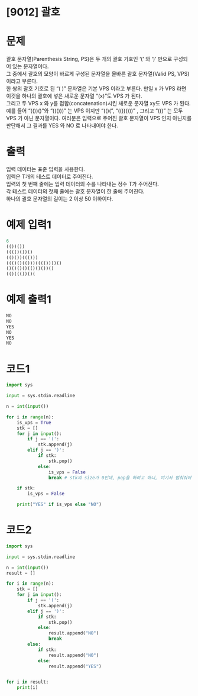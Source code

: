# [9012] 괄호

# 문제
괄호 문자열(Parenthesis String, PS)은 두 개의 괄호 기호인 ‘(’ 와 ‘)’ 만으로 구성되어 있는 문자열이다.  
그 중에서 괄호의 모양이 바르게 구성된 문자열을 올바른 괄호 문자열(Valid PS, VPS)이라고 부른다.  
한 쌍의 괄호 기호로 된 “( )” 문자열은 기본 VPS 이라고 부른다. 
만일 x 가 VPS 라면 이것을 하나의 괄호에 넣은 새로운 문자열 “(x)”도 VPS 가 된다.  
그리고 두 VPS x 와 y를 접합(concatenation)시킨 새로운 문자열 xy도 VPS 가 된다. 
예를 들어 “(())()”와 “((()))” 는 VPS 이지만 “(()(”, “(())()))” , 그리고 “(()” 는 모두 VPS 가 아닌 문자열이다.
여러분은 입력으로 주어진 괄호 문자열이 VPS 인지 아닌지를 판단해서 그 결과를 YES 와 NO 로 나타내어야 한다. 

# 출력
입력 데이터는 표준 입력을 사용한다.  
입력은 T개의 테스트 데이터로 주어진다.  
입력의 첫 번째 줄에는 입력 데이터의 수를 나타내는 정수 T가 주어진다.    
각 테스트 데이터의 첫째 줄에는 괄호 문자열이 한 줄에 주어진다.  
하나의 괄호 문자열의 길이는 2 이상 50 이하이다. 

# 예제 입력1
```python
6
(())())
(((()())()
(()())((()))
((()()(()))(((())))()
()()()()(()()())()
(()((())()(
```

# 예제 출력1
```python
NO
NO
YES
NO
YES
NO
```

# 코드1
```python
import sys

input = sys.stdin.readline

n = int(input())

for i in range(n):
    is_vps = True
    stk = []
    for j in input():
        if j == '(':
            stk.append(j)
        elif j == ')':
            if stk:
                stk.pop()
            else:
                is_vps = False
                break # stk의 size가 0인데, pop을 하려고 하니, 여기서 멈춰줘야 함

    if stk:
        is_vps = False

    print("YES" if is_vps else "NO")


```

# 코드2
```python
import sys

input = sys.stdin.readline

n = int(input())
result = []

for i in range(n):
    stk = []
    for j in input():
        if j == '(':
            stk.append(j)
        elif j == ')':
            if stk:
                stk.pop()
            else:
                result.append("NO")
                break
        else:
            if stk:
                result.append("NO")
            else:
                result.append("YES")


for i in result:
    print(i)
```